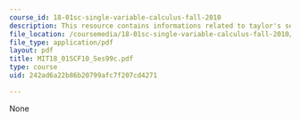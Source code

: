 ```yaml
---
course_id: 18-01sc-single-variable-calculus-fall-2010
description: This resource contains informations related to taylor's series.
file_location: /coursemedia/18-01sc-single-variable-calculus-fall-2010/242ad6a22b86b20799afc7f207cd4271_MIT18_01SCF10_Ses99c.pdf
file_type: application/pdf
layout: pdf
title: MIT18_01SCF10_Ses99c.pdf
type: course
uid: 242ad6a22b86b20799afc7f207cd4271

---
```

None